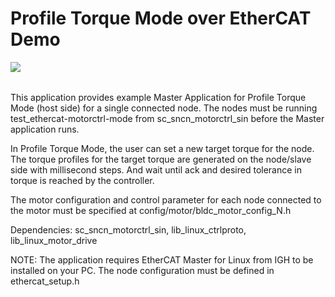 Profile Torque Mode over EtherCAT Demo
=========================
<a href="https://github.com/synapticon/sc_sncn_motorctrl_sin/blob/master/SYNAPTICON.md">
<img align="left" src="https://s3-eu-west-1.amazonaws.com/synapticon-resources/images/logos/synapticon_fullname_blackoverwhite_280x48.png"/>
</a>
<br/>
<br/>

This application provides example Master Application for Profile Torque Mode (host side)
for a single connected node. The nodes must be running test_ethercat-motorctrl-mode from
sc_sncn_motorctrl_sin before the Master application runs.

In Profile Torque Mode, the user can set a new target torque for the node. The torque 
profiles for the target torque are generated on the node/slave side with millisecond steps.
And wait until ack and desired tolerance in torque is reached by the controller.

The motor configuration and control parameter for each node connected to the motor must be specified 
at config/motor/bldc_motor_config_N.h

Dependencies: sc_sncn_motorctrl_sin, lib_linux_ctrlproto, lib_linux_motor_drive

NOTE: The application requires EtherCAT Master for Linux from IGH to be installed on your PC. The 
node configuration must be defined in ethercat_setup.h


